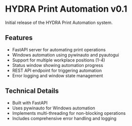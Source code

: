 # HYDRA Print Automation v0.1

Initial release of the HYDRA Print Automation system.

## Features

- FastAPI server for automating print operations
- Windows automation using pywinauto and pyautogui
- Support for multiple workplace positions (1-4)
- Status window showing automation progress
- REST API endpoint for triggering automation
- Error logging and window state management

## Technical Details

- Built with FastAPI
- Uses pywinauto for Windows automation
- Implements multi-threading for non-blocking operations
- Includes comprehensive error handling and logging
